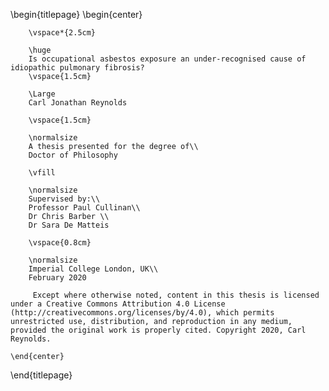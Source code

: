 \begin{titlepage}
    \begin{center}
        
        \vspace*{2.5cm}
        
        \huge
        Is occupational asbestos exposure an under-recognised cause of idiopathic pulmonary fibrosis?
        \vspace{1.5cm}
        
        \Large
        Carl Jonathan Reynolds
        
        \vspace{1.5cm}

        \normalsize
        A thesis presented for the degree of\\
        Doctor of Philosophy
        
        \vfill
        
        \normalsize
        Supervised by:\\
        Professor Paul Cullinan\\
        Dr Chris Barber \\
        Dr Sara De Matteis

        \vspace{0.8cm}

        \normalsize
        Imperial College London, UK\\
        February 2020

         Except where otherwise noted, content in this thesis is licensed under a Creative Commons Attribution 4.0 License (http://creativecommons.org/licenses/by/4.0), which permits unrestricted use, distribution, and reproduction in any medium, provided the original work is properly cited. Copyright 2020, Carl Reynolds.

    \end{center}
\end{titlepage}
